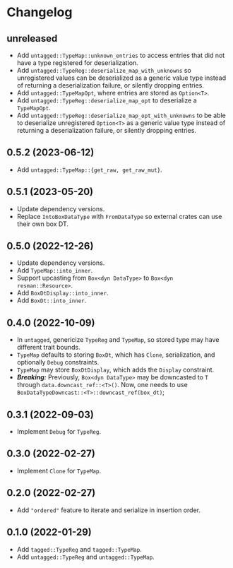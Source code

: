 # Changelog

## unreleased

* Add `untagged::TypeMap::unknown_entries` to access entries that did not have a type registered for deserialization.
* Add `untagged::TypeReg::deserialize_map_with_unknowns` so unregistered values can be deserialized as a generic value type instead of returning a deserialization failure, or silently dropping entries.
* Add `untagged::TypeMapOpt`, where entries are stored as `Option<T>`.
* Add `untagged::TypeReg::deserialize_map_opt` to deserialize a `TypeMapOpt`.
* Add `untagged::TypeReg::deserialize_map_opt_with_unknowns` to be able to deserialize unregistered `Option<T>` as a generic value type instead of returning a deserialization failure, or silently dropping entries.


## 0.5.2 (2023-06-12)

* Add `untagged::TypeMap::{get_raw, get_raw_mut}`.


## 0.5.1 (2023-05-20)

* Update dependency versions.
* Replace `IntoBoxDataType` with `FromDataType` so external crates can use their own box DT.


## 0.5.0 (2022-12-26)

* Update dependency versions.
* Add `TypeMap::into_inner`.
* Support upcasting from `Box<dyn DataType>` to `Box<dyn resman::Resource>`.
* Add `BoxDtDisplay::into_inner`.
* Add `BoxDt::into_inner`.


## 0.4.0 (2022-10-09)

* In `untagged`, genericize `TypeReg` and `TypeMap`, so stored type may have different trait bounds.
* `TypeMap` defaults to storing `BoxDt`, which has `Clone`, serialization, and optionally `Debug` constraints.
* `TypeMap` may store `BoxDtDisplay`, which adds the `Display` constraint.
* ***Breaking:*** Previously, `Box<dyn DataType>` may be downcasted to `T` through `data.downcast_ref::<T>()`. Now, one needs to use `BoxDataTypeDowncast::<T>::downcast_ref(box_dt)`;


## 0.3.1 (2022-09-03)

* Implement `Debug` for `TypeReg`.


## 0.3.0 (2022-02-27)

* Implement `Clone` for `TypeMap`.


## 0.2.0 (2022-02-27)

* Add `"ordered"` feature to iterate and serialize in insertion order.


## 0.1.0 (2022-01-29)

* Add `tagged::TypeReg` and `tagged::TypeMap`.
* Add `untagged::TypeReg` and `untagged::TypeMap`.
